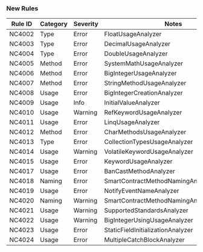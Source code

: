 ### New Rules

Rule ID | Category | Severity | Notes
--------|----------|----------|-------
NC4002 | Type | Error | FloatUsageAnalyzer
NC4003 | Type | Error | DecimalUsageAnalyzer
NC4004 | Type | Error | DoubleUsageAnalyzer
NC4005 | Method | Error    | SystemMathUsageAnalyzer
NC4006 | Method | Error    | BigIntegerUsageAnalyzer
NC4007 | Method | Error    | StringMethodUsageAnalyzer
NC4008 | Usage | Error    | BigIntegerCreationAnalyzer
NC4009 | Usage | Info | InitialValueAnalyzer
NC4010 | Usage | Warning | RefKeywordUsageAnalyzer
NC4011 | Usage | Error | LinqUsageAnalyzer
NC4012 | Method | Error    | CharMethodsUsageAnalyzer
NC4013 | Type | Error    | CollectionTypesUsageAnalyzer
NC4014 | Usage | Warning | VolatileKeywordUsageAnalyzer
NC4015 | Usage | Error | KeywordUsageAnalyzer
NC4017 | Usage | Error | BanCastMethodAnalyzer
NC4018 | Naming | Error | SmartContractMethodNamingAnalyzer
NC4019 | Usage | Error | NotifyEventNameAnalyzer
NC4020 | Naming | Warning | SmartContractMethodNamingAnalyzerUnderline
NC4021 | Usage | Warning | SupportedStandardsAnalyzer
NC4022 | Usage | Warning | BigIntegerUsingUsageAnalyzer
NC4023 | Usage | Error | StaticFieldInitializationAnalyzer
NC4024 | Usage | Error | MultipleCatchBlockAnalyzer
